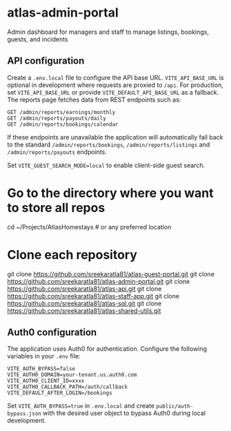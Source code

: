 # atlas-admin-portal
Admin dashboard for managers and staff to manage listings, bookings, guests, and incidents

## API configuration

Create a `.env.local` file to configure the API base URL. `VITE_API_BASE_URL` is optional in development where requests are proxied to `/api`. For production, set `VITE_API_BASE_URL` or provide `VITE_DEFAULT_API_BASE_URL` as a fallback. The reports page fetches data from REST endpoints such as:

```
GET /admin/reports/earnings/monthly
GET /admin/reports/payouts/daily
GET /admin/reports/bookings/calendar
```

If these endpoints are unavailable the application will automatically fall back
to the standard `/admin/reports/bookings`, `/admin/reports/listings` and
`/admin/reports/payouts` endpoints.

Set `VITE_GUEST_SEARCH_MODE=local` to enable client-side guest search.

# Go to the directory where you want to store all repos
cd ~/Projects/AtlasHomestays  # or any preferred location

# Clone each repository
git clone https://github.com/sreekaratla81/atlas-guest-portal.git
git clone https://github.com/sreekaratla81/atlas-admin-portal.git
git clone https://github.com/sreekaratla81/atlas-api.git
git clone https://github.com/sreekaratla81/atlas-staff-app.git
git clone https://github.com/sreekaratla81/atlas-sql.git
git clone https://github.com/sreekaratla81/atlas-shared-utils.git

## Auth0 configuration

The application uses Auth0 for authentication. Configure the following variables in your `.env` file:

```
VITE_AUTH_BYPASS=false
VITE_AUTH0_DOMAIN=your-tenant.us.auth0.com
VITE_AUTH0_CLIENT_ID=xxxx
VITE_AUTH0_CALLBACK_PATH=/auth/callback
VITE_DEFAULT_AFTER_LOGIN=/bookings
```
Set `VITE_AUTH_BYPASS=true` in `.env.local` and create `public/auth-bypass.json`
with the desired user object to bypass Auth0 during local development.
